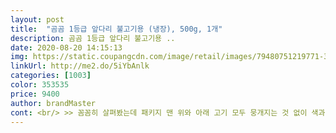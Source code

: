 ```yaml
---
layout: post 
title:  "곰곰 1등급 앞다리 불고기용 (냉장), 500g, 1개" 
description: 곰곰 1등급 앞다리 불고기용 ..
date: 2020-08-20 14:15:13 
img: https://static.coupangcdn.com/image/retail/images/79480751219771-34a0ca4d-612a-4dd1-95da-d1e5bf6911f8.jpg 
linkUrl: http://me2.do/5iYbAnlk 
categories: [1003] 
color: 353535 
price: 9400 
author: brandMaster 
cont: <br/> >> 꼼꼼히 살펴봤는데 패키지 맨 위와 아래 고기 모두 뭉개지는 것 없이 색과 선도가 좋았습니다.<br/><br/>>> 패키지 안에 흡수지가 있음에도 피가 엄청 고여있더군요.<br/><br/><br/> - 500g 1팩은 채소와 구이로 해먹으면 성인 1인 3끼 먹을 정도입니다.<br/><br/><br/> - 양파 + 후추 + 요리주로 냄새가 쉽게 잡힙니다.<br/><br/><br/> - 고기가 얇아서, 익는 속도가 매우 빠릅니다.<br/><br/><br/> - 고기가 질기지 않고 식감이 부드러워요.<br/><br/><br/> - 고깃결이 일정해서 자르기 쉽습니다.<br/><br/><br/> - 고깃덩어리는 큰데, 얇은 낱장(?)으로 쉽게 풀립니다.<br/><br/><br/> - 공기가 적당히  들어 있는 포장 패키지가 깔끔합니다.<br/><br/><br/> - 데치듯 삶아서 기름기를 덜어낸 고기를 라면 끓일 때 같이 넣으니 좋습니다.<br/><br/><br/> - 돼지 앞다리살 부위 특유의 결이 살아있고, 살코기와 (적은) 비계의 비율이 좋습니다.<br/><br/><br/> - 두께가 얇아서 식감을 분명히 즐겼음에도, 후루룩 먹은 느낌이 듭니다.<br/> 먹은 뒤 부담이 없네요.<br/><br/><br/> - 비닐 패키지가 잘 뜯어집니다.<br/> 손쉽게 깔끔하게 벗겨냈네요.<br/><br/><br/> - 육질이 적당히 살아있어서 요리 시 마구 휘저어도 쉽게 뭉개지지 않더군요.<br/><br/><br/> - 이때, 청양고추나 다진 마늘까지 함께하면 금상첨화!<br/> 
---
```

 